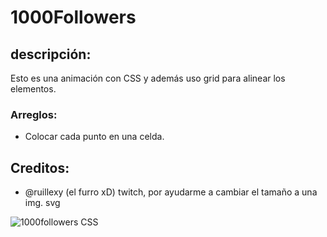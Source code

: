 # 1000Followers
## descripción:
Esto es una animación con CSS y además uso grid para alinear los  elementos.


### Arreglos:
- Colocar cada punto en una celda.

## Creditos:

- @ruillexy (el furro xD) twitch, por ayudarme a cambiar el tamaño a una img. svg



![1000followers CSS](https://i.imgur.com/xRI4rFc.png)
